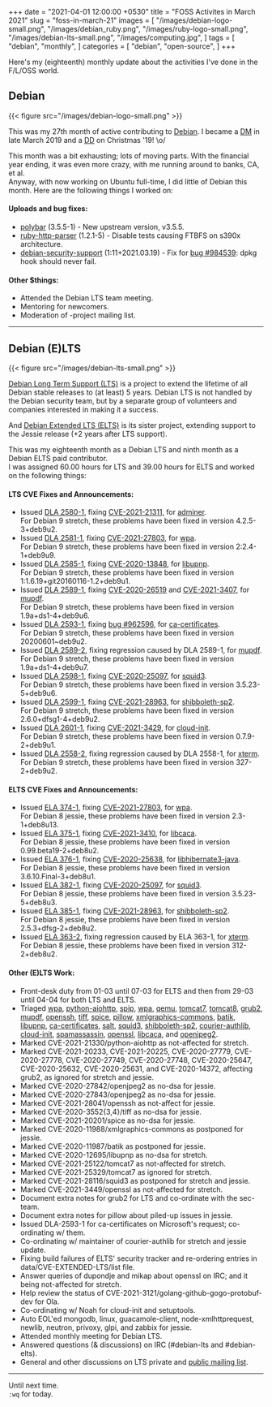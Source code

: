 +++
date = "2021-04-01 12:00:00 +0530"
title = "FOSS Activites in March 2021"
slug = "foss-in-march-21"
images = [
    "/images/debian-logo-small.png",
    "/images/debian_ruby.png",
    "/images/ruby-logo-small.png",
    "/images/debian-lts-small.png",
    "/images/computing.jpg",
]
tags = [
    "debian",
    "monthly",
]
categories = [
    "debian",
    "open-source",
]
+++

Here's my (eighteenth) monthly update about the activities I've done in the F/L/OSS world.

## Debian
{{< figure src="/images/debian-logo-small.png" >}}

This was my 27th month of active contributing to [Debian](https://www.debian.org/).
I became a [DM](https://wiki.debian.org/DebianMaintainer) in late March 2019 and a [DD](https://wiki.debian.org/DebianDeveloper) on Christmas '19! \o/

This month was a bit exhausting; lots of moving parts. With the financial year ending, it was even more crazy, with me running around to banks, CA, et al.  
Anyway, with now working on Ubuntu full-time, I did little of Debian this month. Here are the following things I worked on:

#### Uploads and bug fixes:

- [polybar](https://tracker.debian.org/pkg/polybar) (3.5.5-1) - New upstream version, v3.5.5.
- [ruby-http-parser](https://tracker.debian.org/pkg/ruby-http-parser) (1.2.1-5) - Disable tests causing FTBFS on s390x architecture.
- [debian-security-support](https://tracker.debian.org/pkg/debian-security-support) (1:11+2021.03.19) - Fix for [bug #984539](https://bugs.debian.org/984539): dpkg hook should never fail.

#### Other $things:

- Attended the Debian LTS team meeting.
- Mentoring for newcomers.
- Moderation of -project mailing list.

---

## Debian (E)LTS
{{< figure src="/images/debian-lts-small.png" >}}

[Debian Long Term Support (LTS)](https://www.freexian.com/en/services/debian-lts.html) is a project to extend the lifetime of all Debian stable releases to (at least) 5 years. Debian LTS is not handled by the Debian security team, but by a separate group of volunteers and companies interested in making it a success.  

And [Debian Extended LTS (ELTS)](https://deb.freexian.com/extended-lts) is its sister project, extending support to the Jessie release (+2 years after LTS support).

This was my eighteenth month as a Debian LTS and ninth month as a Debian ELTS paid contributor.  
I was assigned 60.00 hours for LTS and 39.00 hours for ELTS and worked on the following things:  

#### LTS CVE Fixes and Announcements:

- Issued [DLA 2580-1](https://lists.debian.org/debian-lts-announce/2021/03/msg00002.html), fixing [CVE-2021-21311](https://security-tracker.debian.org/tracker/CVE-2021-21311), for [adminer](https://tracker.debian.org/pkg/adminer).  
  For Debian 9 stretch, these problems have been fixed in version 4.2.5-3+deb9u2.
- Issued [DLA 2581-1](https://lists.debian.org/debian-lts-announce/2021/03/msg00003.html), fixing [CVE-2021-27803](https://security-tracker.debian.org/tracker/CVE-2021-27803), for [wpa](https://tracker.debian.org/pkg/wpa).  
  For Debian 9 stretch, these problems have been fixed in version 2:2.4-1+deb9u9.
- Issued [DLA 2585-1](https://lists.debian.org/debian-lts-announce/2021/03/msg00007.html), fixing [CVE-2020-13848](https://security-tracker.debian.org/tracker/CVE-2020-13848), for [libupnp](https://tracker.debian.org/pkg/libupnp).  
  For Debian 9 stretch, these problems have been fixed in version 1:1.6.19+git20160116-1.2+deb9u1.
- Issued [DLA 2589-1](https://lists.debian.org/debian-lts-announce/2021/03/msg00012.html), fixing [CVE-2020-26519](https://security-tracker.debian.org/tracker/CVE-2020-26519) and [CVE-2021-3407](https://security-tracker.debian.org/tracker/CVE-2021-3407), for [mupdf](https://tracker.debian.org/pkg/mupdf).  
  For Debian 9 stretch, these problems have been fixed in version 1.9a+ds1-4+deb9u6.
- Issued [DLA 2593-1](https://lists.debian.org/debian-lts-announce/2021/03/msg00016.html), fixing [bug #962596](https://bugs.debian.org/962596), for [ca-certificates](https://tracker.debian.org/pkg/ca-certificates).  
  For Debian 9 stretch, these problems have been fixed in version 20200601~deb9u2.
- Issued [DLA 2589-2](https://lists.debian.org/debian-lts-announce/2021/03/msg00017.html), fixing regression caused by DLA 2589-1, for [mupdf](https://tracker.debian.org/pkg/mupdf).  
  For Debian 9 stretch, these problems have been fixed in version 1.9a+ds1-4+deb9u7.
- Issued [DLA 2598-1](https://lists.debian.org/debian-lts-announce/2021/03/msg00022.html), fixing [CVE-2020-25097](https://security-tracker.debian.org/tracker/CVE-2020-25097), for [squid3](https://tracker.debian.org/pkg/squid3).  
  For Debian 9 stretch, these problems have been fixed in version 3.5.23-5+deb9u6.
- Issued [DLA 2599-1](https://lists.debian.org/debian-lts-announce/2021/03/msg00023.html), fixing [CVE-2021-28963](https://security-tracker.debian.org/tracker/CVE-2021-28963), for [shibboleth-sp2](https://tracker.debian.org/pkg/shibboleth-sp2).  
  For Debian 9 stretch, these problems have been fixed in version 2.6.0+dfsg1-4+deb9u2.
- Issued [DLA 2601-1](https://lists.debian.org/debian-lts-announce/2021/03/msg00025.html), fixing [CVE-2021-3429](https://security-tracker.debian.org/tracker/CVE-2021-3429), for [cloud-init](https://tracker.debian.org/pkg/cloud-init).  
  For Debian 9 stretch, these problems have been fixed in version 0.7.9-2+deb9u1.
- Issued [DLA 2558-2](https://lists.debian.org/debian-lts-announce/2021/03/msg00026.html), fixing regression caused by DLA 2558-1, for [xterm](https://tracker.debian.org/pkg/xterm).  
  For Debian 9 stretch, these problems have been fixed in version 327-2+deb9u2.

#### ELTS CVE Fixes and Announcements:

- Issued [ELA 374-1](https://deb.freexian.com/extended-lts/updates/ela-374-1-wpa/), fixing [CVE-2021-27803](https://security-tracker.debian.org/tracker/CVE-2021-27803), for [wpa](https://tracker.debian.org/pkg/wpa).  
  For Debian 8 jessie, these problems have been fixed in version 2.3-1+deb8u13.
- Issued [ELA 375-1](https://deb.freexian.com/extended-lts/updates/ela-375-1-libcaca/), fixing [CVE-2021-3410](https://security-tracker.debian.org/tracker/CVE-2021-3410), for [libcaca](https://tracker.debian.org/pkg/libcaca).  
  For Debian 8 jessie, these problems have been fixed in version 0.99.beta19-2+deb8u2.
- Issued [ELA 376-1](https://deb.freexian.com/extended-lts/updates/ela-376-1-libhibernate3-java/), fixing [CVE-2020-25638](https://security-tracker.debian.org/tracker/CVE-2020-25638), for [libhibernate3-java](https://tracker.debian.org/pkg/libhibernate3-java).  
  For Debian 8 jessie, these problems have been fixed in version 3.6.10.Final-3+deb8u1.
- Issued [ELA 382-1](https://deb.freexian.com/extended-lts/updates/ela-382-1-squid3/), fixing [CVE-2020-25097](https://security-tracker.debian.org/tracker/CVE-2020-25097), for [squid3](https://tracker.debian.org/pkg/squid3).  
  For Debian 8 jessie, these problems have been fixed in version 3.5.23-5+deb8u3.
- Issued [ELA 385-1](https://deb.freexian.com/extended-lts/updates/ela-385-1-shibboleth-sp2/), fixing [CVE-2021-28963](https://security-tracker.debian.org/tracker/CVE-2021-28963), for [shibboleth-sp2](https://tracker.debian.org/pkg/shibboleth-sp2).  
  For Debian 8 jessie, these problems have been fixed in version 2.5.3+dfsg-2+deb8u2.
- Issued [ELA 363-2](https://deb.freexian.com/extended-lts/updates/ela-363-2-xterm/), fixing regression caused by ELA 363-1, for [xterm](https://tracker.debian.org/pkg/xterm).  
  For Debian 8 jessie, these problems have been fixed in version 312-2+deb8u2.

#### Other (E)LTS Work:

- Front-desk duty from 01-03 until 07-03 for ELTS and then from 29-03 until 04-04 for both LTS and ELTS.
- Triaged [wpa](https://tracker.debian.org/pkg/wpa),
[python-aiohttp](https://tracker.debian.org/pkg/python-aiohttp),
[spip](https://tracker.debian.org/pkg/spip),
[wpa](https://tracker.debian.org/pkg/wpa),
[qemu](https://tracker.debian.org/pkg/qemu),
[tomcat7](https://tracker.debian.org/pkg/tomcat7),
[tomcat8](https://tracker.debian.org/pkg/tomcat8),
[grub2](https://tracker.debian.org/pkg/grub2),
[mupdf](https://tracker.debian.org/pkg/mupdf),
[openssh](https://tracker.debian.org/pkg/openssh),
[tiff](https://tracker.debian.org/pkg/tiff),
[spice](https://tracker.debian.org/pkg/spice),
[pillow](https://tracker.debian.org/pkg/pillow),
[xmlgraphics-commons](https://tracker.debian.org/pkg/xmlgraphics-commons),
[batik](https://tracker.debian.org/pkg/batik),
[libupnp](https://tracker.debian.org/pkg/libupnp),
[ca-certificates](https://tracker.debian.org/pkg/ca-certificates),
[salt](https://tracker.debian.org/pkg/salt),
[squid3](https://tracker.debian.org/pkg/squid3),
[shibboleth-sp2](https://tracker.debian.org/pkg/shibboleth-sp2),
[courier-authlib](https://tracker.debian.org/pkg/courier-authlib),
[cloud-init](https://tracker.debian.org/pkg/cloud-init),
[spamassassin](https://tracker.debian.org/pkg/spamassassin),
[openssl](https://tracker.debian.org/pkg/openssl),
[libcaca](https://tracker.debian.org/pkg/libcaca), and
[openjpeg2](https://tracker.debian.org/pkg/openjpeg2).
- Marked CVE-2021-21330/python-aiohttp as not-affected for stretch.
- Marked CVE-2021-20233, CVE-2021-20225, CVE-2020-27779, CVE-2020-27778, CVE-2020-27749, CVE-2020-27748, CVE-2020-25647, CVE-2020-25632, CVE-2020-25631, and CVE-2020-14372, affecting grub2, as ignored for stretch and jessie.
- Marked CVE-2020-27842/openjpeg2 as no-dsa for jessie.
- Marked CVE-2020-27843/openjpeg2 as no-dsa for jessie.
- Marked CVE-2021-28041/openssh as not-affect for jessie.
- Marked CVE-2020-3552{3,4}/tiff as no-dsa for jessie.
- Marked CVE-2021-20201/spice as no-dsa for jessie.
- Marked CVE-2020-11988/xmlgraphics-commons as postponed for jessie.
- Marked CVE-2020-11987/batik as postponed for jessie.
- Marked CVE-2020-12695/libupnp as no-dsa for stretch.
- Marked CVE-2021-25122/tomcat7 as not-affected for stretch.
- Marked CVE-2021-25329/tomcat7 as ignored for stretch.
- Marked CVE-2021-28116/squid3 as postponed for stretch and jessie.
- Marked CVE-2021-3449/openssl as not-affected for stretch.
- Document extra notes for grub2 for LTS and co-ordinate with the sec-team.
- Document extra notes for pillow about piled-up issues in jessie.
- Issued DLA-2593-1 for ca-certificates on Microsoft's request; co-ordinating w/ them.
- Co-ordinating w/ maintainer of courier-authlib for stretch and jessie update.
- Fixing build failures of ELTS' security tracker and re-ordering entries in data/CVE-EXTENDED-LTS/list file.
- Answer queries of dupondje and mikap about openssl on IRC; and it being not-affected for stretch.
- Help review the status of CVE-2021-3121/golang-github-gogo-protobuf-dev for Ola.
- Co-ordinating w/ Noah for cloud-init and setuptools.
- Auto EOL'ed mongodb, linux, guacamole-client, node-xmlhttprequest, newlib, neutron, privoxy, glpi, and zabbix for jessie.
- Attended monthly meeting for Debian LTS.
- Answered questions (& discussions) on IRC (#debian-lts and #debian-elts).
- General and other discussions on LTS private and [public mailing list](https://lists.debian.org/debian-lts/2021/03/threads.html).

---

Until next time.  
`:wq` for today.
